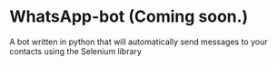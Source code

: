 # WhatsApp-bot (Coming soon.)
A bot written in python that will automatically send messages to your contacts using the Selenium library
